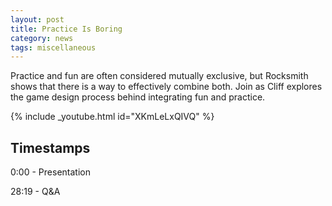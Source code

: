 ```yaml
---
layout: post
title: Practice Is Boring
category: news
tags: miscellaneous
---
```


Practice and fun are often considered mutually exclusive, but Rocksmith shows that there is a way to effectively combine both. Join as Cliff explores the game design process behind integrating fun and practice.


{% include _youtube.html id="XKmLeLxQIVQ" %}


## Timestamps

0:00 - Presentation

28:19 - Q&A
